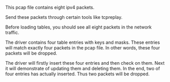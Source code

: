 This pcap file contains eight ipv4 packets.

Send these packets through certain tools like tcpreplay. 

Before loading tables, you should see all eight packets in the network traffic. 

The driver contains four table entries with keys and masks. These entries will match exactly four packets in the pcap file. In other words, these four packets will be dropped. 

The driver will firstly insert these four entries and then check on them. Next it will demonstrate of updating them and deleting them. In the end, two of four entries has actually inserted. Thus two packets will be dropped. 